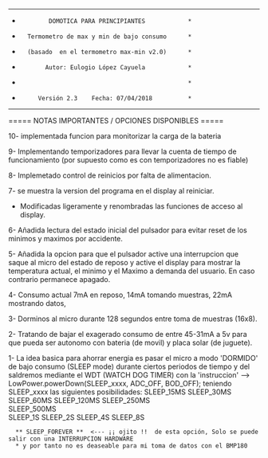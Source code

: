 
****************************************************** 
*             DOMOTICA PARA PRINCIPIANTES            * 
*       Termometro de max y min de bajo consumo      * 
*       (basado  en el termometro max-min v2.0)      * 
*            Autor: Eulogio López Cayuela            * 
*                                                    * 
*          Versión 2.3    Fecha: 07/04/2018          * 
******************************************************


 ===== NOTAS IMPORTANTES / OPCIONES DISPONIBLES ===== 

10- implementada funcion para monitorizar la carga de la bateria

 9- Implementando temporizadores para llevar la cuenta de tiempo de funcionamiento
   (por supuesto como es con temporizadores no es fiable)
 
 8- Implemetado control de reinicios por falta de alimentacion.
   
 7- se muestra la version del programa en el display al reiniciar.
  - Modificadas ligeramente y renombradas las funciones de acceso al display. 
 
 6- Añadida lectura del estado inicial del pulsador para 
   evitar reset de los minimos y maximos por accidente.
 
 5- Añadida la opcion para que el pulsador active una interrupcion
   que saque al micro del estado de reposo  y active el display 
   para mostrar la temperatura actual, el minimo y el Maximo 
   a demanda del usuario. En caso contrario permanece apagado.
   
 4- Consumo actual 7mA en reposo, 14mA tomando muestras, 22mA mostrando datos,
 
 3- Dorminos al micro durante 128 segundos entre toma de muestras (16x8).

 2- Tratando de bajar el exagerado consumo de entre 45-31mA a 5v
   para que pueda ser autonomo con bateria (de movil) y placa solar (de juguete).

 1- La idea basica para ahorrar energia es pasar el micro a modo 'DORMIDO' de bajo consumo (SLEEP mode)
   durante ciertos periodos de tiempo y del saldremos mediante el WDT (WATCH DOG TIMER)
   con la 'instruccion' --> LowPower.powerDown(SLEEP_xxxx, ADC_OFF, BOD_OFF);
   teniendo SLEEP_xxxx las siguientes posibilidades:
      SLEEP_15MS
      SLEEP_30MS
      SLEEP_60MS
      SLEEP_120MS
      SLEEP_250MS    
      SLEEP_500MS    
      SLEEP_1S 
      SLEEP_2S 
      SLEEP_4S 
      SLEEP_8S 
 
      ** SLEEP_FOREVER **  <--- ¡¡ ojito !!  de esta opción, Solo se puede salir con una INTERRUPCION HARDWARE
      * y por tanto no es deaseable para mi toma de datos con el BMP180
